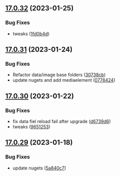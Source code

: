 ## [17.0.32](https://github.com/phandcock/GrampsView/compare/v17.0.31...v17.0.32) (2023-01-25)


### Bug Fixes

* tweaks ([1fd0b4d](https://github.com/phandcock/GrampsView/commit/1fd0b4dbd1c02f197072090d3bfc7b51ff2a76c1))



## [17.0.31](https://github.com/phandcock/GrampsView/compare/v17.0.30...v17.0.31) (2023-01-24)


### Bug Fixes

* Refactor data/image base folders ([30738cb](https://github.com/phandcock/GrampsView/commit/30738cb6cd3f44a77a91b827dceb92c7d4c40042))
* update nugets and add mediaelement ([0778424](https://github.com/phandcock/GrampsView/commit/0778424d65a98c0d7ad8a9e23cb0f4706af82efa))



## [17.0.30](https://github.com/phandcock/GrampsView/compare/v17.0.29...v17.0.30) (2023-01-22)


### Bug Fixes

* fix data fiel reload fail after upgrade ([d6739d6](https://github.com/phandcock/GrampsView/commit/d6739d63b0f6896b58614d52de7d8ddbcb9e146c))
* tweaks ([9651253](https://github.com/phandcock/GrampsView/commit/965125348deee2aa8d1e320773a88741d2c9e32e))



## [17.0.29](https://github.com/phandcock/GrampsView/compare/v17.0.28...v17.0.29) (2023-01-18)


### Bug Fixes

* update nugets ([5a840c7](https://github.com/phandcock/GrampsView/commit/5a840c72d9656529e96404a48265fe85dab48d0e))



